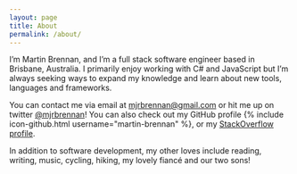 ```yaml
---
layout: page
title: About
permalink: /about/
---
```


I’m Martin Brennan, and I’m a full stack software engineer based in Brisbane, Australia. I primarily enjoy working with C# and JavaScript but I’m always seeking ways to expand my knowledge and learn about new tools, languages and frameworks.

You can contact me via email at mjrbrennan@gmail.com or hit me up on twitter [@mjrbrennan](http://twitter.com/mjrbrennan)! You can also check out my GitHub profile {% include icon-github.html username="martin-brennan" %}, or my [StackOverflow profile](http://stackoverflow.com/users/875941/martin-brennan).

In addition to software development, my other loves include reading, writing, music, cycling, hiking, my lovely fiancé and our two sons!
